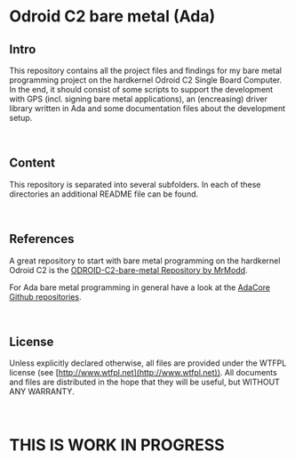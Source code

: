 # Odroid C2 bare metal (Ada)

## Intro
This repository contains all the project files and findings for my bare metal programming project on the hardkernel Odroid C2 Single Board Computer. In the end, it should consist of some scripts to support the development with GPS (incl. signing bare metal applications), an (encreasing) driver library written in Ada and some documentation files about the development setup.

&nbsp;
&nbsp;

## Content
This repository is separated into several subfolders. In each of these directories an additional README file can be found.

&nbsp;
&nbsp;

## References
A great repository to start with bare metal programming on the hardkernel Odroid C2 is the [ODROID-C2-bare-metal Repository by MrModd](https://github.com/MrModd/ODROID-C2-Bare-Metal).

For Ada bare metal programming in general have a look at the [AdaCore Github repositories](https://github.com/AdaCore).

&nbsp;
&nbsp;

## License
Unless explicitly declared otherwise, all files are provided under the WTFPL license (see [http://www.wtfpl.net](http://www.wtfpl.net)). All documents and files are distributed in the hope that they will be useful, but WITHOUT ANY WARRANTY.

&nbsp;
&nbsp;

# THIS IS WORK IN PROGRESS
&nbsp;
&nbsp;